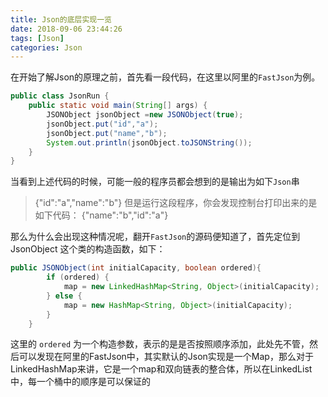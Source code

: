 ```yaml
---
title: Json的底层实现一览
date: 2018-09-06 23:44:26
tags: [Json]
categories: Json
---
```

在开始了解Json的原理之前，首先看一段代码，在这里以阿里的`FastJson`为例。
```java
public class JsonRun {
    public static void main(String[] args) {
        JSONObject jsonObject =new JSONObject(true);
        jsonObject.put("id","a");
        jsonObject.put("name","b");
        System.out.println(jsonObject.toJSONString());
    }
}
```
当看到上述代码的时候，可能一般的程序员都会想到的是输出为如下`Json`串
> {"id":"a","name":"b"}
但是运行这段程序，你会发现控制台打印出来的是如下代码：
> {"name":"b","id":"a"}

那么为什么会出现这种情况呢，翻开`FastJson`的源码便知道了，首先定位到 JsonObject 这个类的构造函数，如下：
```java
public JSONObject(int initialCapacity, boolean ordered){
        if (ordered) {
            map = new LinkedHashMap<String, Object>(initialCapacity);
        } else {
            map = new HashMap<String, Object>(initialCapacity);
        }
    }
```
这里的 `ordered` 为一个构造参数，表示的是是否按照顺序添加，此处先不管，然后可以发现在阿里的FastJson中，其实默认的Json实现是一个Map，那么对于LinkedHashMap来讲，它是一个map和双向链表的整合体，所以在LinkedList中，每一个桶中的顺序是可以保证的